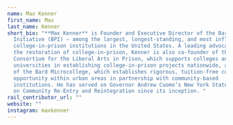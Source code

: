 ```yaml
---
name: Max Kenner
first_name: Max
last_name: Kenner
short_bio: "**Max Kenner** is Founder and Executive Director of the Bard Prison
  Initiative (BPI) – among the largest, longest-standing, and most influential
  college-in-prison institutions in the United States. A leading advocate for
  the restoration of college-in-prison, Kenner is also co-founder of the
  Consortium for the Liberal Arts in Prison, which supports colleges and
  universities in establishing college-in-prison projects nationwide, and also
  of the Bard Microcollege, which establishes rigorous, tuition-free college
  opportunity within urban areas in partnership with community-based
  institutions. He has served on Governor Andrew Cuomo’s New York State Council
  on Community Re-Entry and Reintegration since its inception. "
rail_contributor_url: ""
website: ""
instagram: maxkenner
---
```

